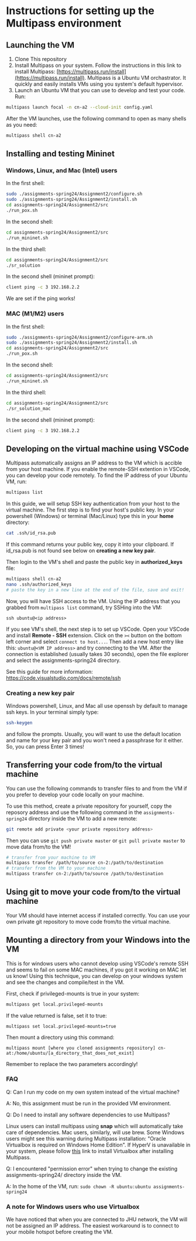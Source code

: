 # Instructions for setting up the Multipass environment 

## Launching the VM

1. Clone This repository
2. Install Multipass on your system. Follow the instructions in this link to install Multipass: [https://multipass.run/install](https://multipass.run/install).
Multipass is a Ubuntu VM orchastrator. It quickly and easily installs VMs using you system's default hypervisor.
3. Launch an Ubuntu VM that you can use to develop and test your code. Run: 
```bash
multipass launch focal -n cn-a2 --cloud-init config.yaml
```
After the VM launches, use the following command to open as many shells as you need:
```bash
multipass shell cn-a2
```
## Installing and testing Mininet

### Windows, Linux, and Mac (Intel) users

In the first shell:
```bash
sudo ./assignments-spring24/Assignment2/configure.sh
sudo ./assignments-spring24/Assignment2/install.sh
cd assignments-spring24/Assignment2/src
./run_pox.sh
```

In the second shell:
```bash
cd assignments-spring24/Assignment2/src
./run_mininet.sh
```

In the third shell:
```bash
cd assignments-spring24/Assignment2/src
./sr_solution
```

In the second shell (mininet prompt):
```bash
client ping -c 3 192.168.2.2
```

We are set if the ping works!

### MAC (M1/M2) users

In the first shell:
```bash
sudo ./assignments-spring24/Assignment2/configure-arm.sh
sudo ./assignments-spring24/Assignment2/install.sh
cd assignments-spring24/Assignment2/src
./run_pox.sh
```

In the second shell:
```bash
cd assignments-spring24/Assignment2/src
./run_mininet.sh
```

In the third shell:
```bash
cd assignments-spring24/Assignment2/src
./sr_solution_mac
```

In the second shell (mininet prompt):
```bash
client ping -c 3 192.168.2.2
```


## Developing on the virtual machine using VSCode
Multipass automatically assigns an IP address to the VM which is accible from your host machine. If you enable the remote-SSH extention in VSCode, you can develop your code remotely.
To find the IP address of your Ubuntu VM, run:

```bash
multipass list
```

In this guide, we will setup SSH key authentication from your host to the virtual machine.
The first step is to find your host's public key.
In your powershell (Windows) or terminal (Mac/Linux) type this in your **home** directory:
```bash
cat .ssh/id_rsa.pub
```
If this command returns your public key, copy it into your clipboard. If id_rsa.pub is not found see below on **creating a new key pair**.

Then login to the VM's shell and paste the public key in **authorized_keys** file:
```bash
multipass shell cn-a2
nano .ssh/authorized_keys
# paste the key in a new line at the end of the file, save and exit!
```
Now, you will have SSH access to the VM. Using the IP address that you grabbed from ```multipass list``` command, try SSHing into the VM:
```
ssh ubuntu@<ip address>
```
If you see VM's shell, the next step is to set up VSCode. Open your VSCode and install **Remote - SSH** extension. Click on the `><` button on the bottom left corner and select `connect to host...`.
Then add a new host entry like this: `ubuntu@<VM IP address>` and try connecting to the VM. After the connection is established (usually takes 30 seconds), open the file explorer and select the assignments-spring24 directory. 


See this guide for more information: https://code.visualstudio.com/docs/remote/ssh

### Creating a new key pair
Windows powershell, Linux, and Mac all use openssh by default to manage ssh keys. In your terminal simply type:
```bash
ssh-keygen
```
and follow the prompts. Usually, you will want to use the default location and name for your key pair and you won't need a passphrase for it either. So, you can press Enter 3 times!

## Transferring your code from/to the virtual machine
You can use the following commands to transfer files to and from the VM if you prefer to develop your code locally on your machine.

To use this method, create a private repository for yourself, copy the reposory address and use the following command in the `assignments-spring24` directory inside the VM to add a new remote:

```bash
git remote add private <your private repository address>
```

Then you can use ```git push private master``` or ```git pull private master``` to move data from/to the VM!


```bash
# transfer from your machine to VM
multipass transfer /path/to/source cn-2:/path/to/destination
# transfer from the VM to your machine
multipass transfer cn-2:/path/to/source /path/to/destination
```

## Using git to move your code from/to the virtual machine
Your VM should have internet access if installed correctly. You can use your own private git repository to move code from/to the virtual machine.

## Mounting a directory from your Windows into the VM 
This is for windows users who cannot develop using VSCode's remote SSH and seems to fail on some MAC machines, if you got it working on MAC let us know!
Using this technique, you can develop on your windows system and see the changes and compile/test in the VM.

First, check if privileged-mounts is true in your system:

```bash
multipass get local.privileged-mounts
```

If the value returned is false, set it to true:
```
multipass set local.privileged-mounts=true
```
Then mount a directory using this command:

```
multipass mount [where you cloned assignments repository] cn-at:/home/ubuntu/[a_directory_that_does_not_exist]
```
Remember to replace the two parameters accordingly!

### FAQ
Q: Can I run my code on my own system instead of the virtual machine?

A: No, this assignment must be run in the provided VM environment.

Q: Do I need to install any software dependencies to use Multipass?

Linux users can install multipass using **snap** which will automatically take care of dependencies. Mac users, similarly, will use brew. Some Windows users might see this warning during Multipass installation: "Oracle Virtualbox is required on Windows Home Edition". If HyperV is unavailable in your system, please follow [this](https://www.virtualbox.org/wiki/Downloads) link to install Virtualbox after installing Multipass. 

Q: I encountered "permission error" when trying to change the existing assignments-spring24/ directory inside the VM.

A: In the home of the VM, run: `sudo chown -R ubuntu:ubuntu assignments-spring24`

### A note for Windows users who use Virtualbox
We have noticed that when you are connected to JHU network, the VM will not be assigned an IP address. The easiest workaround is to connect to your mobile hotspot before creating the VM. 
